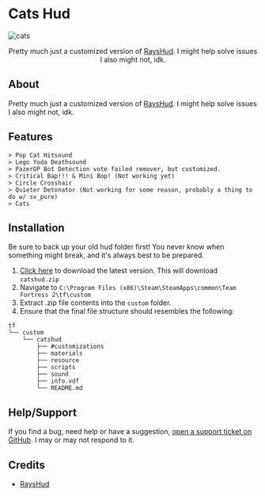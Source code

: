 <!-- TITLE -->
# Cats Hud
![cats](https://user-images.githubusercontent.com/42129397/163737015-4bc7e2d5-fcde-49b6-befd-8fe41f27a4b2.png)
<p align="center">
  <p align="center">
    Pretty much just a customized version of <a href="https://github.com/raysfire/rayshud">RaysHud</a>. I might help solve issues I also might not, idk.
  </p>
</p>


About
-------

Pretty much just a customized version of <a href="https://github.com/raysfire/rayshud">RaysHud</a>. I might help solve issues I also might not, idk.

Features
-------
```
> Pop Cat Hitsound
> Lego Yoda Deathsound
> PazerOP Bot Detection vote failed remover, but customized.
> Critical Bap!!! & Mini Bop! (Not working yet)
> Circle Crosshair
> Quieter Detonator (Not working for some reason, probably a thing to do w/ sv_pure)
> Cats
```

Installation
--------

Be sure to back up your old hud folder first! You never know when something might break, and it's always best to be prepared.

1. [Click here][download-link] to download the latest version. This will download `catshud.zip`
2. Navigate to `C:\Program Files (x86)\Steam\SteamApps\common\Team Fortress 2\tf\custom`
3. Extract .zip file contents into the `custom` folder.
4. Ensure that the final file structure should resembles the following:
```
tf
└── custom
    └── catshud
        ├── #customizations
        ├── materials
        ├── resource
        ├── scripts
        ├── sound
        ├── info.vdf
        └── README.md
```

Help/Support
--------
If you find a bug, need help or have a suggestion, [open a support ticket on GitHub][issues-link]. I may or may not respond to it.

Credits
--------
* [RaysHud](https://github.com/raysfire/rayshud/blob/master/README.md)

<!-- LINKS -->
[download-link]: https://github.com/Cats1337/CatsHud/archive/catshud.zip
[issues-link]: https://github.com/Cats1337/CatsHud/issues/new
